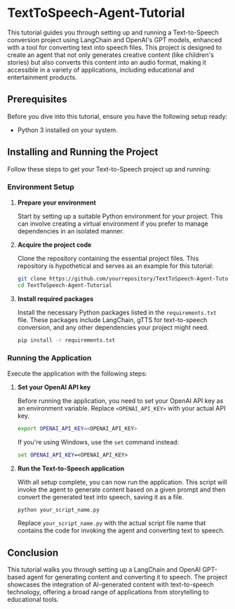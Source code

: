 # TextToSpeech-Agent-Tutorial

This tutorial guides you through setting up and running a Text-to-Speech conversion project using LangChain and OpenAI's GPT models, enhanced with a tool for converting text into speech files. This project is designed to create an agent that not only generates creative content (like children's stories) but also converts this content into an audio format, making it accessible in a variety of applications, including educational and entertainment products.

## Prerequisites

Before you dive into this tutorial, ensure you have the following setup ready:

* Python 3 installed on your system.

## Installing and Running the Project

Follow these steps to get your Text-to-Speech project up and running:

### Environment Setup

1. **Prepare your environment**

   Start by setting up a suitable Python environment for your project. This can involve creating a virtual environment if you prefer to manage dependencies in an isolated manner.

2. **Acquire the project code**

    Clone the repository containing the essential project files. This repository is hypothetical and serves as an example for this tutorial:
    
    ```bash
    git clone https://github.com/yourrepository/TextToSpeech-Agent-Tutorial.git
    cd TextToSpeech-Agent-Tutorial
    ```

3. **Install required packages**

    Install the necessary Python packages listed in the `requirements.txt` file. These packages include LangChain, gTTS for text-to-speech conversion, and any other dependencies your project might need.
    
    ```bash
    pip install -r requirements.txt
    ```

### Running the Application

Execute the application with the following steps:

1. **Set your OpenAI API key**

   Before running the application, you need to set your OpenAI API key as an environment variable. Replace `<OPENAI_API_KEY>` with your actual API key.

    ```bash
    export OPENAI_API_KEY=<OPENAI_API_KEY>
    ```

    If you're using Windows, use the `set` command instead:

    ```cmd
    set OPENAI_API_KEY=<OPENAI_API_KEY>
    ```

2. **Run the Text-to-Speech application**

    With all setup complete, you can now run the application. This script will invoke the agent to generate content based on a given prompt and then convert the generated text into speech, saving it as a file.

    ```bash
    python your_script_name.py
    ```

    Replace `your_script_name.py` with the actual script file name that contains the code for invoking the agent and converting text to speech.

## Conclusion

This tutorial walks you through setting up a LangChain and OpenAI GPT-based agent for generating content and converting it to speech. The project showcases the integration of AI-generated content with text-to-speech technology, offering a broad range of applications from storytelling to educational tools.